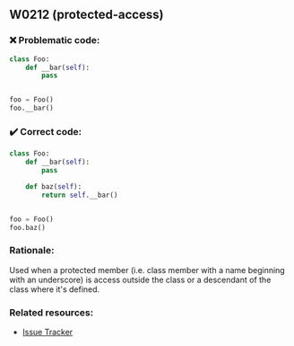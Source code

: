 ## W0212 (protected-access)

### :x: Problematic code:

```python
class Foo:
    def __bar(self):
        pass


foo = Foo()
foo.__bar()
```

### :heavy_check_mark: Correct code:

```python
class Foo:
    def __bar(self):
        pass

    def baz(self):
        return self.__bar()


foo = Foo()
foo.baz()
```

### Rationale:

Used when a protected member (i.e. class member with a name beginning with an
underscore) is access outside the class or a descendant of the class where
it's defined.

### Related resources:

- [Issue Tracker](https://github.com/PyCQA/pylint/issues?q=is%3Aissue+%22protected-access%22+OR+%22W0212%22)
